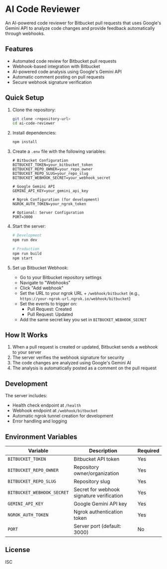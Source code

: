 # AI Code Reviewer

An AI-powered code reviewer for Bitbucket pull requests that uses Google's Gemini API to analyze code changes and provide feedback automatically through webhooks.

## Features

- Automated code review for Bitbucket pull requests
- Webhook-based integration with Bitbucket
- AI-powered code analysis using Google's Gemini API
- Automatic comment posting on pull requests
- Secure webhook signature verification

## Quick Setup

1. Clone the repository:
   ```bash
   git clone <repository-url>
   cd ai-code-reviewer
   ```

2. Install dependencies:
   ```bash
   npm install
   ```

3. Create a `.env` file with the following variables:
   ```env
   # Bitbucket Configuration
   BITBUCKET_TOKEN=your_bitbucket_token
   BITBUCKET_REPO_OWNER=your_repo_owner
   BITBUCKET_REPO_SLUG=your_repo_slug
   BITBUCKET_WEBHOOK_SECRET=your_webhook_secret

   # Google Gemini API
   GEMINI_API_KEY=your_gemini_api_key

   # Ngrok Configuration (for development)
   NGROK_AUTH_TOKEN=your_ngrok_token

   # Optional: Server Configuration
   PORT=3000
   ```

4. Start the server:
   ```bash
   # Development
   npm run dev

   # Production
   npm run build
   npm start
   ```

5. Set up Bitbucket Webhook:
   - Go to your Bitbucket repository settings
   - Navigate to "Webhooks"
   - Click "Add webhook"
   - Set the URL to your ngrok URL + `/webhook/bitbucket` (e.g., `https://your-ngrok-url.ngrok.io/webhook/bitbucket`)
   - Set the events to trigger on:
     - Pull Request: Created
     - Pull Request: Updated
   - Add the same secret key you set in `BITBUCKET_WEBHOOK_SECRET`

## How It Works

1. When a pull request is created or updated, Bitbucket sends a webhook to your server
2. The server verifies the webhook signature for security
3. The code changes are analyzed using Google's Gemini AI
4. The analysis is automatically posted as a comment on the pull request

## Development

The server includes:
- Health check endpoint at `/health`
- Webhook endpoint at `/webhook/bitbucket`
- Automatic ngrok tunnel creation for development
- Error handling and logging

## Environment Variables

| Variable | Description | Required |
|----------|-------------|----------|
| `BITBUCKET_TOKEN` | Bitbucket API token | Yes |
| `BITBUCKET_REPO_OWNER` | Repository owner/organization | Yes |
| `BITBUCKET_REPO_SLUG` | Repository slug | Yes |
| `BITBUCKET_WEBHOOK_SECRET` | Secret for webhook signature verification | Yes |
| `GEMINI_API_KEY` | Google Gemini API key | Yes |
| `NGROK_AUTH_TOKEN` | Ngrok authentication token | Yes |
| `PORT` | Server port (default: 3000) | No |

## License

ISC 